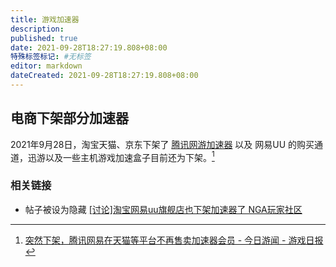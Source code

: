 ```yaml
---
title: 游戏加速器
description:
published: true
date: 2021-09-28T18:27:19.808+08:00
特殊标签标记: #无标签
editor: markdown
dateCreated: 2021-09-28T18:27:19.808+08:00
---
```


## 电商下架部分加速器

2021年9月28日，淘宝天猫、京东下架了 [腾讯网游加速器](/company/腾讯/腾讯网游加速器.md) 以及 网易UU 的购买通道，迅游以及一些主机游戏加速盒子目前还为下架。[^202109]

[^202109]: [突然下架，腾讯网易在天猫等平台不再售卖加速器会员 - 今日游闻 - 游戏日报](https://web.archive.org/web/20210928101817/http://news.yxrb.net/202109/28225355.html)

### 相关链接

+ 帖子被设为隐藏 [[讨论]淘宝网易uu旗舰店也下架加速器了 NGA玩家社区](https://archive.is/J2Fop "https://bbs.nga.cn/read.php?tid=28703273")
